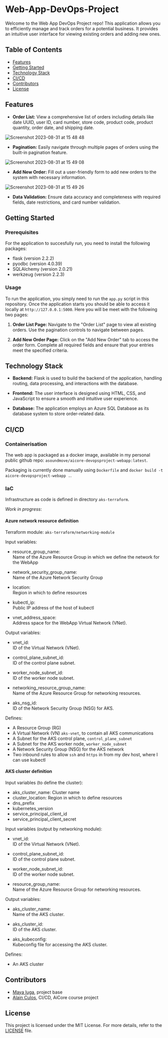 # Web-App-DevOps-Project

Welcome to the Web App DevOps Project repo! This application allows you to efficiently manage and track orders for a potential business. It provides an intuitive user interface for viewing existing orders and adding new ones.


## Table of Contents

- [Features](#features)
- [Getting Started](#getting-started)
- [Technology Stack](#technology-stack)
- [CI/CD](#cicd)
- [Contributors](#contributors)
- [License](#license)


## Features

- **Order List:** View a comprehensive list of orders including details like date UUID, user ID, card number, store code, product code, product quantity, order date, and shipping date.
  
![Screenshot 2023-08-31 at 15 48 48](https://github.com/maya-a-iuga/Web-App-DevOps-Project/assets/104773240/3a3bae88-9224-4755-bf62-567beb7bf692)

- **Pagination:** Easily navigate through multiple pages of orders using the built-in pagination feature.
  
![Screenshot 2023-08-31 at 15 49 08](https://github.com/maya-a-iuga/Web-App-DevOps-Project/assets/104773240/d92a045d-b568-4695-b2b9-986874b4ed5a)

- **Add New Order:** Fill out a user-friendly form to add new orders to the system with necessary information.
  
![Screenshot 2023-08-31 at 15 49 26](https://github.com/maya-a-iuga/Web-App-DevOps-Project/assets/104773240/83236d79-6212-4fc3-afa3-3cee88354b1a)

- **Data Validation:** Ensure data accuracy and completeness with required fields, date restrictions, and card number validation.


## Getting Started

### Prerequisites

For the application to succesfully run, you need to install the following packages:

- flask (version 2.2.2)
- pyodbc (version 4.0.39)
- SQLAlchemy (version 2.0.21)
- werkzeug (version 2.2.3)

### Usage

To run the application, you simply need to run the `app.py` script in this repository. Once the application starts you should be able to access it locally at `http://127.0.0.1:5000`. Here you will be meet with the following two pages:

1. **Order List Page:** Navigate to the "Order List" page to view all existing orders. Use the pagination controls to navigate between pages.

2. **Add New Order Page:** Click on the "Add New Order" tab to access the order form. Complete all required fields and ensure that your entries meet the specified criteria.

## Technology Stack

- **Backend:** Flask is used to build the backend of the application, handling routing, data processing, and interactions with the database.

- **Frontend:** The user interface is designed using HTML, CSS, and JavaScript to ensure a smooth and intuitive user experience.

- **Database:** The application employs an Azure SQL Database as its database system to store order-related data.


## CI/CD

### Containerisation

The web app is packaged as a docker image, available in my personal public github repo: `asoundmove/aicore-devopsproject-webapp:latest`.

Packaging is currently done manually using `Dockerfile` and `docker build -t aicore-devopsproject-webapp .`.


### IaC

Infrastructure as code is defined in directory `aks-terraform`.

*Work in progress*:

#### Azure network resource definition

Terraform module: `aks-terraform/networking-module`

Input variables:
- resource_group_name:   
  Name of the Azure Resource Group in which we define the network for the WebApp

- network_security_group_name:   
  Name of the Azure Network Security Group

- location:   
  Region in which to define resources

- kubectl_ip:   
  Public IP address of the host of kubectl

- vnet_address_space:   
  Address space for the WebApp Virtual Network (VNet).

Output variables:
- vnet_id:   
  ID of the Virtual Network (VNet).

- control_plane_subnet_id:   
  ID of the control plane subnet.

- worker_node_subnet_id:   
  ID of the worker node subnet.

- networking_resource_group_name:   
  Name of the Azure Resource Group for networking resources.

- aks_nsg_id:   
  ID of the Network Security Group (NSG) for AKS.

Defines:
- A Resource Group (RG)
- A Virtual Network (VN) `aks-vnet`, to contain all AKS communications
- A Subnet for the AKS control plane, `control_plane_subnet`
- A Subnet for the AKS worker node, `worker_node_subnet`
- A Network Security Group (NSG) for the AKS network
- Two inbound rules to allow `ssh` and `https` in from my dev host, where I can use kubectl


#### AKS cluster definition


Input variables (to define the cluster):
- aks_cluster_name:   Cluster name
- cluster_location:   Region in which to define resources
- dns_prefix
- kubernetes_version
- service_principal_client_id
- service_principal_client_secret

Input variables (output by networking module):
- vnet_id:   
  ID of the Virtual Network (VNet).

- control_plane_subnet_id:   
  ID of the control plane subnet.

- worker_node_subnet_id:   
  ID of the worker node subnet.

- resource_group_name:   
  Name of the Azure Resource Group for networking resources.

Output variables:
- aks_cluster_name:   
  Name of the AKS cluster.

- aks_cluster_id:   
  ID of the AKS cluster.

- aks_kubeconfig:   
  Kubeconfig file for accessing the AKS cluster.

Defines:
- An AKS cluster


## Contributors 

- [Maya Iuga](https://github.com/maya-a-iuga), project base
- [Alain Culos](https://github.com/apmcgh), CI/CD, AiCore course project

## License

This project is licensed under the MIT License. For more details, refer to the [LICENSE](LICENSE) file.
